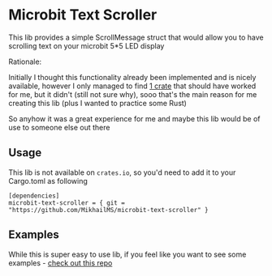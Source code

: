 # Microbit Text Scroller

This lib provides a simple ScrollMessage struct that would allow you to have scrolling text on your microbit 5*5 LED display

Rationale:

Initially I thought this functionality already been implemented and is nicely available, however I only managed to find [1 crate](https://github.com/mattheww/microbit-text) that should have worked for me,
but it didn't (still not sure why), sooo that's the main reason for me creating this lib (plus I wanted to practice some Rust)

So anyhow it was a great experience for me and maybe this lib would be of use to someone else out there


## Usage
This lib is not available on `crates.io`, so you'd need to add it to your Cargo.toml as following
```
[dependencies]
microbit-text-scroller = { git = "https://github.com/MikhailMS/microbit-text-scroller" }
```

## Examples
While this is super easy to use lib, if you feel like you want to see some examples - [check out this repo](https://github.com/MikhailMS/microbit-discovery-examples)
